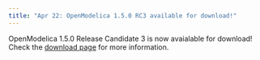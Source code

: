 ```yaml
---
title: "Apr 22: OpenModelica 1.5.0 RC3 available for download!"
---
```

OpenModelica 1.5.0 Release Candidate 3 is now avaialable for download! Check the [download page][193] for more information.

 [193]: index.php/download
